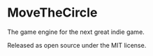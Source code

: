 MoveTheCircle
=============

The game engine for the next great indie game.

Released as open source under the MIT license.

